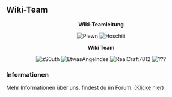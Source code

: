 ## Wiki-Team

<center>  

**Wiki-Teamleitung** 

</center>

<center>

<img src="../../../assets/image/Wiki Team/piewn skin.png" alt="Piewn" title="Piewn" /> <img src="../../../assets/image/Wiki Team/Hoschiii-skin.png" alt="Hoschiii" title="Hoschiii" />

</center>

<center>

**Wiki Team**

</center>

<center>

<img src="../../../assets/image/Wiki Team/zS0uth-skin.png" alt="zS0uth" title="zS0uth" /> <img src="../../../assets/image/Wiki Team/EtwasAngelndes-skin.png" alt="EtwasAngelndes" title="EtwasAngelndes" /> 
<img src="../../../assets/image/Wiki Team/Realcrafter7812-skin.png" alt="RealCraft7812" title="RealCrafter7812" /> <img src="../../../assets/image/Wiki Team/Frage-skin.png" alt="???" title="???" />

</center>

### Informationen 
  
 Mehr Informationen über uns, findest du im Forum. ([Klicke hier](https://germanrp.eu/forum/index.php?board/200-wiki-team/)) 
